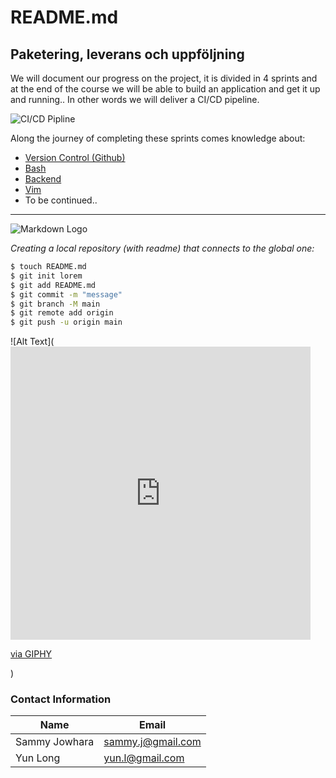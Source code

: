 # README.md


## Paketering, leverans och uppföljning

We will document our progress on the project, it is divided in 4 sprints and at the end of the course we will be able to build an application and get it up and running.. 
In other words we will deliver a CI/CD pipeline.


![CI/CD Pipline](https://miro.medium.com/max/1400/1*7k5Z3-gJaqrY7YFxQx509g.png)

Along the journey of completing these sprints comes knowledge about:  
* [Version Control (Github)](https://git-scm.com/book/en/v2/Getting-Started-About-Version-Control)
* [Bash](https://opensource.com/resources/what-bash)
* [Backend](https://techterms.com/definition/backend)
* [Vim](https://www.loginradius.com/blog/engineering/vim-getting-started/)
* To be continued..

---

![Markdown Logo](https://markdown-here.com/img/icon256.png)

*Creating a local repository (with readme) that connects to the global one:*
```bash
$ touch README.md
$ git init lorem
$ git add README.md
$ git commit -m "message"
$ git branch -M main
$ git remote add origin
$ git push -u origin main
```


![Alt Text](<iframe src="https://giphy.com/embed/du3J3cXyzhj75IOgvA" width="480" height="469" frameBorder="0" class="giphy-embed" allowFullScreen></iframe><p><a href="https://giphy.com/gifs/devrock-code-edr-escueladevrock-du3J3cXyzhj75IOgvA">via GIPHY</a></p>)





### Contact Information
Name   	     | Email
----------   | ----------
Sammy Jowhara | sammy.j@gmail.com
Yun Long     | yun.l@gmail.com
